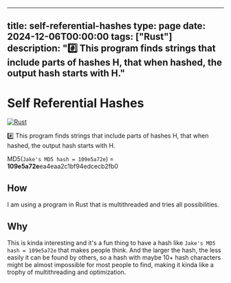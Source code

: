 
---
title: self-referential-hashes
type: page
date: 2024-12-06T00:00:00
tags: ["Rust"]
description: "#️⃣ This program finds strings that include parts of hashes H, that when hashed, the output hash starts with H."
---


# Self Referential Hashes
[![Rust](https://img.shields.io/badge/Rust-1A5D8A?style=for-the-badge&logo=rust&logoColor=white)](https://github.com/JakeRoggenbuck?tab=repositories&q=&type=&language=rust&sort=stargazers)

#️⃣ This program finds strings that include parts of hashes H, that when hashed, the output hash starts with H.

MD5(`Jake's MD5 hash = 109e5a72e`) = **109e5a72e**ea4eaa2c1bf94edcecb2fb0

## How
I am using a program in Rust that is multithreaded and tries all possibilities.

## Why
This is kinda interesting and it's a fun thing to have a hash like `Jake's MD5 hash = 109e5a72e` that makes people think. And the larger the hash, the less easily it can be found by others, so a hash with maybe 10+ hash characters might be almost impossible for most people to find, making it kinda like a trophy of multithreading and optimization.
